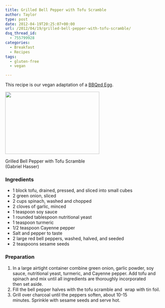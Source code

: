 ```yaml
---
title: Grilled Bell Pepper with Tofu Scramble
author: Taylor
type: post
date: 2012-04-19T20:25:07+00:00
url: /2012/04/19/grilled-bell-pepper-with-tofu-scramble/
dsq_thread_id:
  - 755799928
categories:
  - Breakfast
  - Recipes
tags:
  - gluten-free
  - vegan

---
```

This recipe is our vegan adaptation of a <a href="http://www.npr.org/2011/05/28/136746819/a-vegetarian-barbecue" target="_blank">BBQed Egg</a>.

<div id="attachment_684" style="width: 310px" class="wp-caption alignright">
  <a href="{{% mediaroot %}}uploads/2012/04/Tofu-Scramble.jpg" rel="lightbox[625]"><img class="size-medium wp-image-684" title="Tofu Scramble" src="{{% mediaroot %}}uploads/2012/04/Tofu-Scramble-300x198.jpg" alt="" width="300" height="198" /></a>
  
  <p class="wp-caption-text">
    Grilled Bell Pepper with Tofu Scramble (Gabriel Hasser)
  </p>
</div>

### Ingredients

  * 1 block tofu, drained, pressed, and sliced into small cubes
  * 2 green onion, sliced
  * 2 cups spinach, washed and chopped
  * 2 cloves of garlic, minced
  * 1 teaspoon soy sauce
  * 1 rounded tablespoon nutritional yeast
  * 1 teaspoon turmeric
  * 1/2 teaspoon Cayenne pepper
  * Salt and pepper to taste
  * 2 large red bell peppers, washed, halved, and seeded
  * 2 teaspoons sesame seeds

### Preparation

<div>
  <ol>
    <li>
      In a large airtight container combine green onion, garlic powder, soy sauce, nutritional yeast, turmeric, and Cayenne pepper. Add tofu and spinach and mix until all ingredients are thoroughly incorporated then set aside.
    </li>
    <li>
      Fill the bell pepper halves with the tofu scramble and  wrap with tin foil.
    </li>
    <li>
      Grill over charcoal until the peppers soften, about 10-15 minutes. Sprinkle with sesame seeds and serve hot.
    </li>
  </ol>
</div>

<div>
</div>

&nbsp;

&nbsp;
